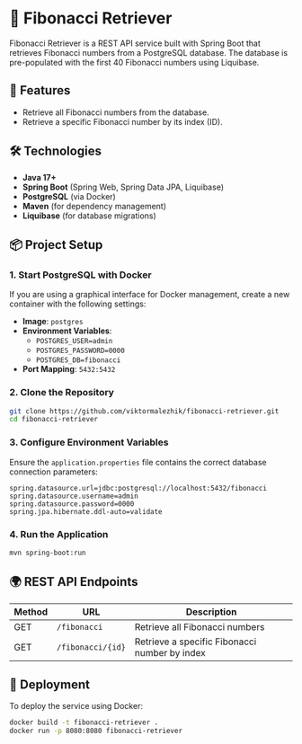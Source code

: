 # 🚀 Fibonacci Retriever

Fibonacci Retriever is a REST API service built with Spring Boot that retrieves Fibonacci numbers from a PostgreSQL database. The database is pre-populated with the first 40 Fibonacci numbers using Liquibase.

## 📌 Features
- Retrieve all Fibonacci numbers from the database.
- Retrieve a specific Fibonacci number by its index (ID).

## 🛠️ Technologies
- **Java 17+**
- **Spring Boot** (Spring Web, Spring Data JPA, Liquibase)
- **PostgreSQL** (via Docker)
- **Maven** (for dependency management)
- **Liquibase** (for database migrations)

## 📦 Project Setup

### 1. Start PostgreSQL with Docker
If you are using a graphical interface for Docker management, create a new container with the following settings:
- **Image**: `postgres`
- **Environment Variables**:
  - `POSTGRES_USER=admin`
  - `POSTGRES_PASSWORD=0000`
  - `POSTGRES_DB=fibonacci`
- **Port Mapping**: `5432:5432`

### 2. Clone the Repository
```sh
git clone https://github.com/viktormalezhik/fibonacci-retriever.git
cd fibonacci-retriever
```

### 3. Configure Environment Variables
Ensure the `application.properties` file contains the correct database connection parameters:
```
spring.datasource.url=jdbc:postgresql://localhost:5432/fibonacci
spring.datasource.username=admin
spring.datasource.password=0000
spring.jpa.hibernate.ddl-auto=validate
```

### 4. Run the Application
```sh
mvn spring-boot:run
```

## 🌍 REST API Endpoints

| Method | URL                   | Description |
|--------|-----------------------|-------------|
| GET    | `/fibonacci`          | Retrieve all Fibonacci numbers |
| GET    | `/fibonacci/{id}`     | Retrieve a specific Fibonacci number by index |

## 🔧 Deployment
To deploy the service using Docker:
```sh
docker build -t fibonacci-retriever .
docker run -p 8080:8080 fibonacci-retriever
```

